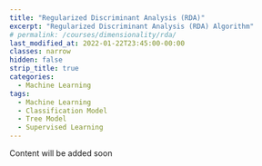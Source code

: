 ```yaml
---
title: "Regularized Discriminant Analysis (RDA)"
excerpt: "Regularized Discriminant Analysis (RDA) Algorithm"
# permalink: /courses/dimensionality/rda/
last_modified_at: 2022-01-22T23:45:00-00:00
classes: narrow
hidden: false
strip_title: true
categories:
  - Machine Learning
tags: 
  - Machine Learning
  - Classification Model
  - Tree Model
  - Supervised Learning
---
```

Content will be added soon